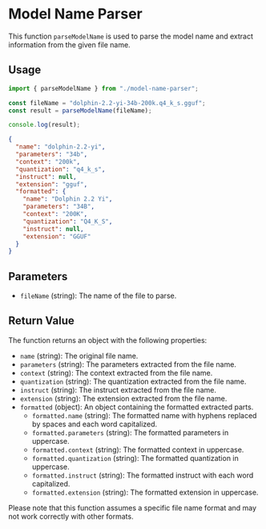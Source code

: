 # Model Name Parser

This function `parseModelName` is used to parse the model name and extract information from the given file name.

## Usage

```javascript
import { parseModelName } from "./model-name-parser";

const fileName = "dolphin-2.2-yi-34b-200k.q4_k_s.gguf";
const result = parseModelName(fileName);

console.log(result);
```

```json
{
  "name": "dolphin-2.2-yi",
  "parameters": "34b",
  "context": "200k",
  "quantization": "q4_k_s",
  "instruct": null,
  "extension": "gguf",
  "formatted": {
    "name": "Dolphin 2.2 Yi",
    "parameters": "34B",
    "context": "200K",
    "quantization": "Q4_K_S",
    "instruct": null,
    "extension": "GGUF"
  }
}
```

## Parameters

- `fileName` (string): The name of the file to parse.

## Return Value

The function returns an object with the following properties:

- `name` (string): The original file name.
- `parameters` (string): The parameters extracted from the file name.
- `context` (string): The context extracted from the file name.
- `quantization` (string): The quantization extracted from the file name.
- `instruct` (string): The instruct extracted from the file name.
- `extension` (string): The extension extracted from the file name.
- `formatted` (object): An object containing the formatted extracted parts.
  - `formatted.name` (string): The formatted name with hyphens replaced by spaces and each word capitalized.
  - `formatted.parameters` (string): The formatted parameters in uppercase.
  - `formatted.context` (string): The formatted context in uppercase.
  - `formatted.quantization` (string): The formatted quantization in uppercase.
  - `formatted.instruct` (string): The formatted instruct with each word capitalized.
  - `formatted.extension` (string): The formatted extension in uppercase.

Please note that this function assumes a specific file name format and may not work correctly with other formats.
